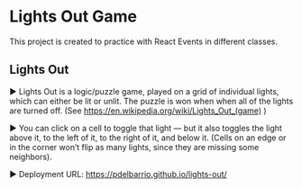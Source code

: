# Lights Out Game

This project is created to practice with React Events in different classes.

## Lights Out

▶ Lights Out is a logic/puzzle game, played on a grid of individual lights, which can either be lit or unlit. The puzzle is won when when all of the lights are turned off. (See https://en.wikipedia.org/wiki/Lights_Out_(game) )

▶ You can click on a cell to toggle that light — but it also toggles the light above it, to the left of it, to the right of it, and below it. (Cells on an edge or in the corner won’t flip as many lights, since they are missing some neighbors).

▶ Deployment URL: https://pdelbarrio.github.io/lights-out/